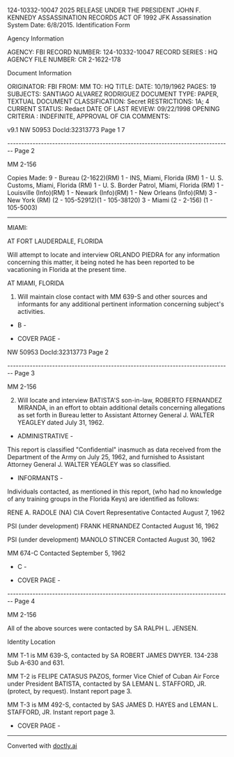 124-10332-10047 2025 RELEASE UNDER THE PRESIDENT JOHN F. KENNEDY ASSASSINATION RECORDS ACT OF 1992
JFK Assassination System Date: 6/8/2015.
Identification Form

Agency Information

AGENCY: FBI
RECORD NUMBER: 124-10332-10047
RECORD SERIES : HQ
AGENCY FILE NUMBER: CR 2-1622-178

Document Information

ORIGINATOR: FBI
FROM: MM
TO: HQ
TITLE:
DATE: 10/19/1962
PAGES: 19
SUBJECTS: SANTIAGO ALVAREZ RODRIGUEZ
DOCUMENT TYPE: PAPER, TEXTUAL DOCUMENT
CLASSIFICATION: Secret
RESTRICTIONS: 1A; 4
CURRENT STATUS: Redact
DATE OF LAST REVIEW: 09/22/1998
OPENING CRITERIA : INDEFINITE, APPROVAL OF CIA
COMMENTS:

v9.1
NW 50953 DocId:32313773 Page 1
7


-------------------------------------------------------------------------------- Page 2

MM 2-156

Copies Made:
9 - Bureau (2-1622)(RM)
1 - INS, Miami, Florida (RM)
1 - U. S. Customs, Miami, Florida (RM)
1 - U. S. Border Patrol, Miami, Florida (RM)
1 - Louisville (Info)(RM)
1 - Newark (Info)(RM)
1 - New Orleans (Info)(RM)
3 - New York (RM)
(2 - 105-52912)(1 - 105-38120)
3 - Miami
(2 - 2-156) (1 - 105-5003)

* * * * * * * *

MIAMI:

AT FORT LAUDERDALE, FLORIDA

Will attempt to locate and interview ORLANDO PIEDRA for any information concerning this matter, it being noted he has been reported to be vacationing in Florida at the present time.

AT MIAMI, FLORIDA

1. Will maintain close contact with MM 639-S and other sources and informants for any additional pertinent information concerning subject's activities.

- B -

- COVER PAGE -

NW 50953 DocId:32313773 Page 2


-------------------------------------------------------------------------------- Page 3

MM 2-156

2. Will locate and interview BATISTA'S son-in-law, ROBERTO FERNANDEZ MIRANDA, in an effort to obtain additional details concerning allegations as set forth in Bureau letter to Assistant Attorney General J. WALTER YEAGLEY dated July 31, 1962.

- ADMINISTRATIVE -

This report is classified "Confidential" inasmuch as data received from the Department of the Army on July 25, 1962, and furnished to Assistant Attorney General J. WALTER YEAGLEY was so classified.

- INFORMANTS -

Individuals contacted, as mentioned in this report, (who had no knowledge of any training groups in the Florida Keys) are identified as follows:

RENE A. RADOLE (NA)
CIA Covert Representative
Contacted August 7, 1962

PSI (under development) FRANK HERNANDEZ
Contacted August 16, 1962

PSI (under development) MANOLO STINCER
Contacted August 30, 1962

MM 674-C
Contacted September 5, 1962

- C -

- COVER PAGE -


-------------------------------------------------------------------------------- Page 4

MM 2-156

All of the above sources were contacted by SA RALPH L. JENSEN.

Identity
Location

MM T-1 is MM 639-S, contacted by SA ROBERT JAMES DWYER.
134-238 Sub A-630 and 631.

MM T-2 is FELIPE CATASUS PAZOS, former Vice Chief of Cuban Air Force under President BATISTA, contacted by SA LEMAN L. STAFFORD, JR. (protect, by request).
Instant report page 3.

MM T-3 is MM 492-S, contacted by SAS JAMES D. HAYES and LEMAN L. STAFFORD, JR.
Instant report page 3.

- COVER PAGE -


---
Converted with [doctly.ai](https://doctly.ai)